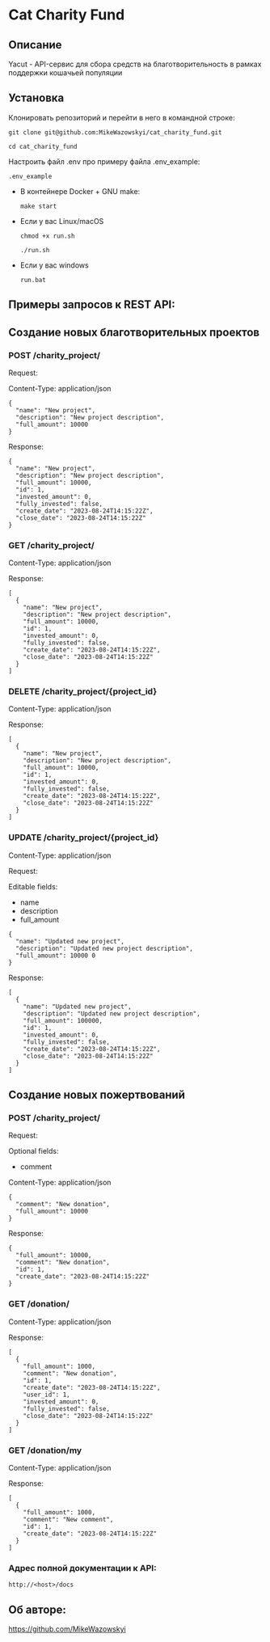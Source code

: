 # Cat Charity Fund

## Описание

Yacut - API-сервис для сбора средств на благотворительность в рамках поддержки кошачьей популяции

## Установка

Клонировать репозиторий и перейти в него в командной строке:

```
git clone git@github.com:MikeWazowskyi/cat_charity_fund.git
```

```
cd cat_charity_fund
```

Настроить файл .env про примеру файла .env_example:

```
.env_example
```
* В контейнере Docker + GNU make:

    ```
    make start
    ```

* Если у вас Linux/macOS

    ```
    chmod +x run.sh
  
    ./run.sh
    ```

* Если у вас windows

    ```
    run.bat
    ```

## Примеры запросов к REST API:

## Создание новых благотворительных проектов

### POST /charity_project/

Request:

Content-Type: application/json

```
{
  "name": "New project",
  "description": "New project description",
  "full_amount": 10000 
}
```

Response:

```
{
  "name": "New project",
  "description": "New project description",
  "full_amount": 10000,
  "id": 1,
  "invested_amount": 0,
  "fully_invested": false,
  "create_date": "2023-08-24T14:15:22Z",
  "close_date": "2023-08-24T14:15:22Z"
}
```

### GET /charity_project/

Content-Type: application/json

Response:

```
[
  {
    "name": "New project",
    "description": "New project description",
    "full_amount": 10000,
    "id": 1,
    "invested_amount": 0,
    "fully_invested": false,
    "create_date": "2023-08-24T14:15:22Z",
    "close_date": "2023-08-24T14:15:22Z"
  }
]
```

### DELETE /charity_project/{project_id}

Content-Type: application/json

Response:

```
[
  {
    "name": "New project",
    "description": "New project description",
    "full_amount": 10000,
    "id": 1,
    "invested_amount": 0,
    "fully_invested": false,
    "create_date": "2023-08-24T14:15:22Z",
    "close_date": "2023-08-24T14:15:22Z"
  }
]
```

### UPDATE /charity_project/{project_id}

Content-Type: application/json

Request:

Editable fields:
  * name
  * description
  * full_amount

```
{
  "name": "Updated new project",
  "description": "Updated new project description",
  "full_amount": 10000 0
}
```

Response:

```
[
  {
    "name": "Updated new project",
    "description": "Updated new project description",
    "full_amount": 100000,
    "id": 1,
    "invested_amount": 0,
    "fully_invested": false,
    "create_date": "2023-08-24T14:15:22Z",
    "close_date": "2023-08-24T14:15:22Z"
  }
]
```

## Создание новых пожертвований

### POST /charity_project/

Request:

Optional fields:
  * comment

Content-Type: application/json

```
{
  "comment": "New donation",
  "full_amount": 10000 
}
```

Response:

```
{
  "full_amount": 10000,
  "comment": "New donation",
  "id": 1,
  "create_date": "2023-08-24T14:15:22Z"
}
```

### GET /donation/

Content-Type: application/json

Response:

```
[
  {
    "full_amount": 1000,
    "comment": "New donation",
    "id": 1,
    "create_date": "2023-08-24T14:15:22Z",
    "user_id": 1,
    "invested_amount": 0,
    "fully_invested": false,
    "close_date": "2023-08-24T14:15:22Z"
  }
]
```

### GET /donation/my

Content-Type: application/json

Response:

```
[
  {
    "full_amount": 1000,
    "comment": "New comment",
    "id": 1,
    "create_date": "2023-08-24T14:15:22Z"
  }
]
```

### Адрес полной документации к API:

```
http://<host>/docs
```


## Об авторе:

https://github.com/MikeWazowskyi